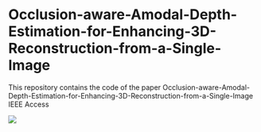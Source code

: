 # Occlusion-aware-Amodal-Depth-Estimation-for-Enhancing-3D-Reconstruction-from-a-Single-Image
This repository contains the code of the paper Occlusion-aware-Amodal-Depth-Estimation-for-Enhancing-3D-Reconstruction-from-a-Single-Image IEEE Access
 
<img src="./Amodal.gif"  >
